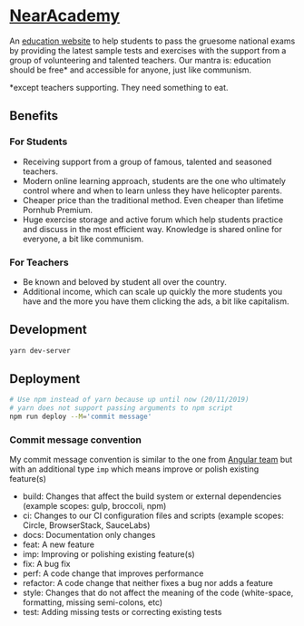 # [NearAcademy]

An [education website] to help students to pass the gruesome national exams by
providing the latest sample tests and exercises with the support from a group of
volunteering and talented teachers. Our mantra is: education should be free* and
accessible for anyone, just like communism.

*except teachers supporting. They need something to eat.

## Benefits

### For Students

* Receiving support from a group of famous, talented and seasoned teachers.
* Modern online learning approach, students are the one who ultimately control where and when to learn unless they have helicopter parents.
* Cheaper price than the traditional method. Even cheaper than lifetime Pornhub Premium.
* Huge exercise storage and active forum which help students practice and discuss
in the most efficient way. Knowledge is shared online for everyone, a bit like communism.

### For Teachers

* Be known and beloved by student all over the country.
* Additional income, which can scale up quickly the more students you have and the more you have them clicking the ads, a bit like capitalism.


## Development

```bash
yarn dev-server
```

## Deployment

```bash
# Use npm instead of yarn because up until now (20/11/2019)
# yarn does not support passing arguments to npm script
npm run deploy --M='commit message'
```

### Commit message convention

My commit message convention is similar to the one from [Angular team](https://github.com/angular/angular/blob/master/CONTRIBUTING.md#type)
but with an additional type `imp` which means improve or polish existing feature(s)

* build: Changes that affect the build system or external dependencies (example scopes: gulp, broccoli, npm)
* ci: Changes to our CI configuration files and scripts (example scopes: Circle, BrowserStack, SauceLabs)
* docs: Documentation only changes
* feat: A new feature
* imp: Improving or polishing existing feature(s)
* fix: A bug fix
* perf: A code change that improves performance
* refactor: A code change that neither fixes a bug nor adds a feature
* style: Changes that do not affect the meaning of the code (white-space, formatting, missing semi-colons, etc)
* test: Adding missing tests or correcting existing tests


[NearAcademy]: https://nearhuscarl.github.io/nearacademy/
[education website]: https://nearhuscarl.github.io/nearacademy/